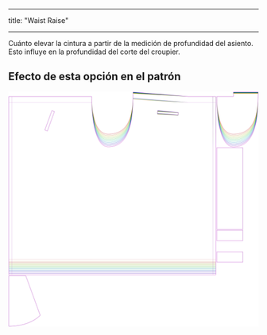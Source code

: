 - - -
title: "Waist Raise"
- - -

Cuánto elevar la cintura a partir de la medición de profundidad del asiento. Esto influye en la profundidad del corte del croupier.

## Efecto de esta opción en el patrón

![Esta imagen muestra el efecto de esta opción superponiendo varias variantes que tienen un valor diferente para esta opción](waralee_waistraise_sample.svg "Effect of this option on the pattern")
